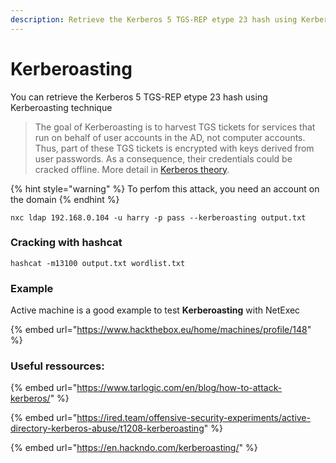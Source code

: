 ```yaml
---
description: Retrieve the Kerberos 5 TGS-REP etype 23 hash using Kerberoasting
---
```


# Kerberoasting

You can retrieve the Kerberos 5 TGS-REP etype 23 hash using Kerberoasting technique

> The goal of Kerberoasting is to harvest TGS tickets for services that run on behalf of user accounts in the AD, not computer accounts. Thus, part of these TGS tickets is encrypted with keys derived from user passwords. As a consequence, their credentials could be cracked offline. More detail in [Kerberos theory](https://www.tarlogic.com/en/blog/how-kerberos-works/).

{% hint style="warning" %}
To perfom this attack, you need an account on the domain
{% endhint %}

```
nxc ldap 192.168.0.104 -u harry -p pass --kerberoasting output.txt
```

### Cracking with hashcat

```
hashcat -m13100 output.txt wordlist.txt
```

### Example

Active machine is a good example to test **Kerberoasting** with NetExec

{% embed url="https://www.hackthebox.eu/home/machines/profile/148" %}

### Useful ressources:

{% embed url="https://www.tarlogic.com/en/blog/how-to-attack-kerberos/" %}

{% embed url="https://ired.team/offensive-security-experiments/active-directory-kerberos-abuse/t1208-kerberoasting" %}

{% embed url="https://en.hackndo.com/kerberoasting/" %}
